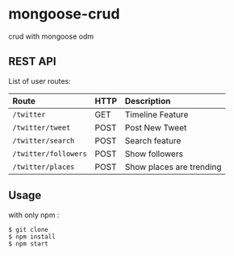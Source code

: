 # mongoose-crud
crud with mongoose odm

## REST API

List of user routes:

| Route             | HTTP            | Description     |
|:------------------|:----------------|:----------------|
| `/twitter`        |GET              | Timeline Feature|
| `/twitter/tweet`  |POST             | Post New Tweet|
| `/twitter/search` |POST             | Search feature|
| `/twitter/followers` |POST             | Show followers|
| `/twitter/places` |POST             | Show places are trending|

## Usage
with only npm :
```
$ git clone
$ npm install
$ npm start
```
